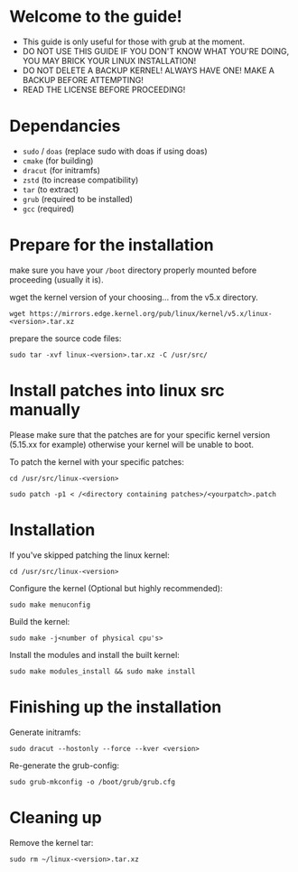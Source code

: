 # Welcome to the guide!

- This guide is only useful for those with grub at the moment.
- DO NOT USE THIS GUIDE IF YOU DON'T KNOW WHAT YOU'RE DOING, YOU MAY BRICK YOUR LINUX INSTALLATION!
- DO NOT DELETE A BACKUP KERNEL! ALWAYS HAVE ONE! MAKE A BACKUP BEFORE ATTEMPTING!
- READ THE LICENSE BEFORE PROCEEDING!

# Dependancies

- ```sudo``` / ```doas``` (replace sudo with doas if using doas)
- ```cmake``` (for building)
- ```dracut``` (for initramfs)
- ```zstd``` (to increase compatibility)
- ```tar``` (to extract)
- ```grub``` (required to be installed)
- ```gcc``` (required)

# Prepare for the installation

make sure you have your ```/boot``` directory properly mounted before proceeding (usually it is).

wget the kernel version of your choosing... from the v5.x directory.

```
wget https://mirrors.edge.kernel.org/pub/linux/kernel/v5.x/linux-<version>.tar.xz
```

prepare the source code files:

```
sudo tar -xvf linux-<version>.tar.xz -C /usr/src/
```

# Install patches into linux src manually

Please make sure that the patches are for your specific kernel version (5.15.xx for example) otherwise your kernel will be unable to boot.

To patch the kernel with your specific patches:

```
cd /usr/src/linux-<version>
```

```
sudo patch -p1 < /<directory containing patches>/<yourpatch>.patch
```

# Installation

If you've skipped patching the linux kernel:
```
cd /usr/src/linux-<version>
```

Configure the kernel (Optional but highly recommended):
```
sudo make menuconfig
```

Build the kernel:
```
sudo make -j<number of physical cpu's>
```

Install the modules and install the built kernel:
```
sudo make modules_install && sudo make install
```

# Finishing up the installation

Generate initramfs:
```
sudo dracut --hostonly --force --kver <version>
```

Re-generate the grub-config:
```
sudo grub-mkconfig -o /boot/grub/grub.cfg
```

# Cleaning up

Remove the kernel tar:
```
sudo rm ~/linux-<version>.tar.xz
```
